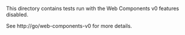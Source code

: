 This directory contains tests run with the Web Components v0 features disabled.

See http://go/web-components-v0 for more details.


